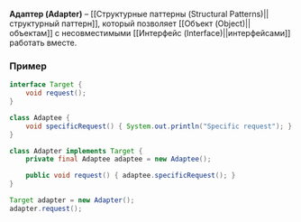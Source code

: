 **Адаптер (Adapter)** – [[Структурные паттерны (Structural Patterns)||структурный паттерн]], который позволяет [[Объект (Object)||объектам]] с несовместимыми [[Интерфейс (Interface)||интерфейсами]] работать вместе.

### Пример

```java
interface Target {
    void request();
}

class Adaptee {
    void specificRequest() { System.out.println("Specific request"); }
}

class Adapter implements Target {
    private final Adaptee adaptee = new Adaptee();

    public void request() { adaptee.specificRequest(); }
}

Target adapter = new Adapter();
adapter.request();
```